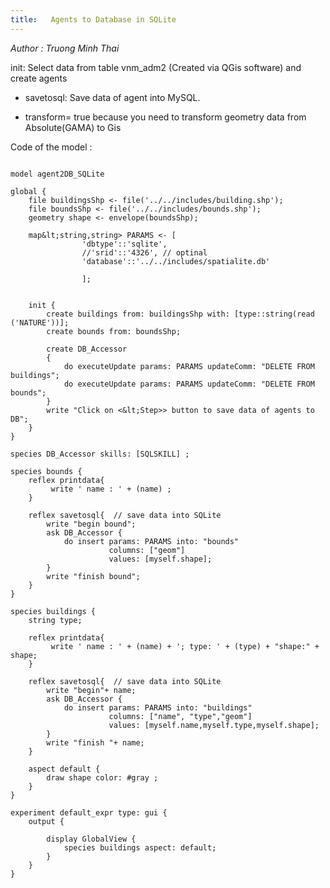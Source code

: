 ```yaml
---
title:   Agents to Database in SQLite
---
```


[//]: # (keyword|skill_SQLSKILL)
[//]: # (keyword|concept_database)


_Author : Truong Minh Thai_

   init: Select data from table vnm_adm2 (Created via QGis software)  and create  agents

 * savetosql: Save data of agent into MySQL.
 
 * transform= true because you need to transform geometry data from Absolute(GAMA) to Gis
 

Code of the model : 

```

model agent2DB_SQLite  
  
global {  
	file buildingsShp <- file('../../includes/building.shp');
	file boundsShp <- file('../../includes/bounds.shp');
	geometry shape <- envelope(boundsShp);
	
	map&lt;string,string> PARAMS <- [
				'dbtype'::'sqlite', 
				//'srid'::'4326', // optinal
				'database'::'../../includes/spatialite.db'
			
				];


	init {
		create buildings from: buildingsShp with: [type::string(read ('NATURE'))];
		create bounds from: boundsShp;
		
		create DB_Accessor  
		{ 			
			do executeUpdate params: PARAMS updateComm: "DELETE FROM buildings";	
			do executeUpdate params: PARAMS updateComm: "DELETE FROM bounds";			
		}
		write "Click on <&lt;Step>> button to save data of agents to DB";		 
	}
}   
 
species DB_Accessor skills: [SQLSKILL] ;   

species bounds {
	reflex printdata{
		 write ' name : ' + (name) ;
	}
	 
	reflex savetosql{  // save data into SQLite
		write "begin bound";
		ask DB_Accessor {
			do insert params: PARAMS into: "bounds"
					  columns: ["geom"]
					  values: [myself.shape];
		}
	    write "finish bound";
	}		
}	

species buildings {
	string type;
	
	reflex printdata{
		 write ' name : ' + (name) + '; type: ' + (type) + "shape:" + shape;
	}
	
	reflex savetosql{  // save data into SQLite
		write "begin"+ name;
		ask DB_Accessor {
			do insert params: PARAMS into: "buildings"
					  columns: ["name", "type","geom"]
					  values: [myself.name,myself.type,myself.shape];
		}
	    write "finish "+ name;
	}	
	
	aspect default {
		draw shape color: #gray ;
	}
}    

experiment default_expr type: gui {
	output {
		
		display GlobalView {
			species buildings aspect: default;
		}
	}
}

```
